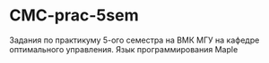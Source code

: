 # CMC-prac-5sem
Задания по практикуму 5-ого семестра на ВМК МГУ на кафедре оптимального управления.
Язык программирования Maple

